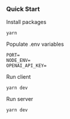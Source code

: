 ### Quick Start

Install packages

```
yarn
```

Populate .env variables

```
PORT=
NODE_ENV=
OPENAI_API_KEY=
```

Run client

```
yarn dev
```

Run server

```
yarn dev
```
